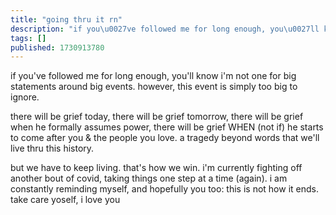 ```yaml
---
title: "going thru it rn"
description: "if you\u0027ve followed me for long enough, you\u0027ll know i\u0027m not one for big statements around big events. however, this event is simply too bi..."
tags: []
published: 1730913780
---
```


if you've followed me for long enough, you'll know i'm not one for big statements around big events. however, this event is simply too big to ignore.

there will be grief today, there will be grief tomorrow, there will be grief when he formally assumes power, there will be grief WHEN (not if) he starts to come after you & the people you love. a tragedy beyond words that we'll live thru this history.

but we have to keep living. that's how we win. i'm currently fighting off another bout of covid, taking things one step at a time (again). i am constantly reminding myself, and hopefully you too: this is not how it ends. take care yoself, i love you